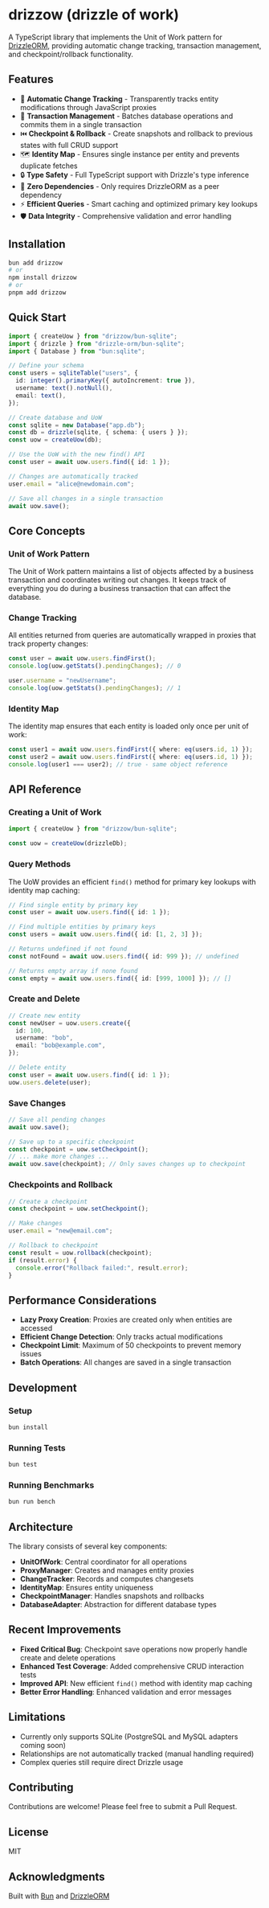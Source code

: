 # drizzow (drizzle of work)

A TypeScript library that implements the Unit of Work pattern for [DrizzleORM](https://orm.drizzle.team/), providing automatic change tracking, transaction management, and checkpoint/rollback functionality.

## Features

- 🔄 **Automatic Change Tracking** - Transparently tracks entity modifications through JavaScript proxies
- 💾 **Transaction Management** - Batches database operations and commits them in a single transaction
- ⏮️ **Checkpoint & Rollback** - Create snapshots and rollback to previous states with full CRUD support
- 🗺️ **Identity Map** - Ensures single instance per entity and prevents duplicate fetches
- 🔒 **Type Safety** - Full TypeScript support with Drizzle's type inference
- 🚀 **Zero Dependencies** - Only requires DrizzleORM as a peer dependency
- ⚡ **Efficient Queries** - Smart caching and optimized primary key lookups
- 🛡️ **Data Integrity** - Comprehensive validation and error handling

## Installation

```bash
bun add drizzow
# or
npm install drizzow
# or
pnpm add drizzow
```

## Quick Start

```typescript
import { createUow } from "drizzow/bun-sqlite";
import { drizzle } from "drizzle-orm/bun-sqlite";
import { Database } from "bun:sqlite";

// Define your schema
const users = sqliteTable("users", {
  id: integer().primaryKey({ autoIncrement: true }),
  username: text().notNull(),
  email: text(),
});

// Create database and UoW
const sqlite = new Database("app.db");
const db = drizzle(sqlite, { schema: { users } });
const uow = createUow(db);

// Use the UoW with the new find() API
const user = await uow.users.find({ id: 1 });

// Changes are automatically tracked
user.email = "alice@newdomain.com";

// Save all changes in a single transaction
await uow.save();
```

## Core Concepts

### Unit of Work Pattern

The Unit of Work pattern maintains a list of objects affected by a business transaction and coordinates writing out changes. It keeps track of everything you do during a business transaction that can affect the database.

### Change Tracking

All entities returned from queries are automatically wrapped in proxies that track property changes:

```typescript
const user = await uow.users.findFirst();
console.log(uow.getStats().pendingChanges); // 0

user.username = "newUsername";
console.log(uow.getStats().pendingChanges); // 1
```

### Identity Map

The identity map ensures that each entity is loaded only once per unit of work:

```typescript
const user1 = await uow.users.findFirst({ where: eq(users.id, 1) });
const user2 = await uow.users.findFirst({ where: eq(users.id, 1) });
console.log(user1 === user2); // true - same object reference
```

## API Reference

### Creating a Unit of Work

```typescript
import { createUow } from "drizzow/bun-sqlite";

const uow = createUow(drizzleDb);
```

### Query Methods

The UoW provides an efficient `find()` method for primary key lookups with identity map caching:

```typescript
// Find single entity by primary key
const user = await uow.users.find({ id: 1 });

// Find multiple entities by primary keys
const users = await uow.users.find({ id: [1, 2, 3] });

// Returns undefined if not found
const notFound = await uow.users.find({ id: 999 }); // undefined

// Returns empty array if none found
const empty = await uow.users.find({ id: [999, 1000] }); // []
```

### Create and Delete

```typescript
// Create new entity
const newUser = uow.users.create({
  id: 100,
  username: "bob",
  email: "bob@example.com",
});

// Delete entity
const user = await uow.users.find({ id: 1 });
uow.users.delete(user);
```

### Save Changes

```typescript
// Save all pending changes
await uow.save();

// Save up to a specific checkpoint
const checkpoint = uow.setCheckpoint();
// ... make more changes ...
await uow.save(checkpoint); // Only saves changes up to checkpoint
```

### Checkpoints and Rollback

```typescript
// Create a checkpoint
const checkpoint = uow.setCheckpoint();

// Make changes
user.email = "new@email.com";

// Rollback to checkpoint
const result = uow.rollback(checkpoint);
if (result.error) {
  console.error("Rollback failed:", result.error);
}
```

## Performance Considerations

- **Lazy Proxy Creation**: Proxies are created only when entities are accessed
- **Efficient Change Detection**: Only tracks actual modifications
- **Checkpoint Limit**: Maximum of 50 checkpoints to prevent memory issues
- **Batch Operations**: All changes are saved in a single transaction

## Development

### Setup

```bash
bun install
```

### Running Tests

```bash
bun test
```

### Running Benchmarks

```bash
bun run bench
```

## Architecture

The library consists of several key components:

- **UnitOfWork**: Central coordinator for all operations
- **ProxyManager**: Creates and manages entity proxies
- **ChangeTracker**: Records and computes changesets
- **IdentityMap**: Ensures entity uniqueness
- **CheckpointManager**: Handles snapshots and rollbacks
- **DatabaseAdapter**: Abstraction for different database types

## Recent Improvements

- **Fixed Critical Bug**: Checkpoint save operations now properly handle create and delete operations
- **Enhanced Test Coverage**: Added comprehensive CRUD interaction tests
- **Improved API**: New efficient `find()` method with identity map caching
- **Better Error Handling**: Enhanced validation and error messages

## Limitations

- Currently only supports SQLite (PostgreSQL and MySQL adapters coming soon)
- Relationships are not automatically tracked (manual handling required)
- Complex queries still require direct Drizzle usage

## Contributing

Contributions are welcome! Please feel free to submit a Pull Request.

## License

MIT

## Acknowledgments

Built with [Bun](https://bun.sh) and [DrizzleORM](https://orm.drizzle.team/)
